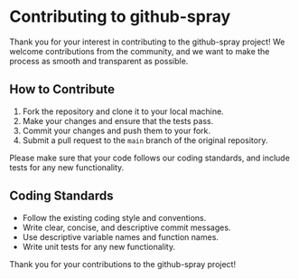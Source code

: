 # Contributing to github-spray

Thank you for your interest in contributing to the github-spray project! We welcome contributions from the community, and we want to make the process as smooth and transparent as possible.

## How to Contribute

1. Fork the repository and clone it to your local machine.
2. Make your changes and ensure that the tests pass.
3. Commit your changes and push them to your fork.
4. Submit a pull request to the `main` branch of the original repository.

Please make sure that your code follows our coding standards, and include tests for any new functionality.

## Coding Standards

- Follow the existing coding style and conventions.
- Write clear, concise, and descriptive commit messages.
- Use descriptive variable names and function names.
- Write unit tests for any new functionality.

Thank you for your contributions to the github-spray project!

